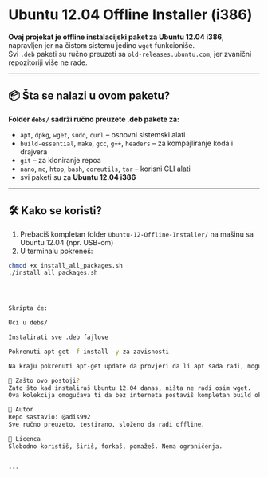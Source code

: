 # Ubuntu 12.04 Offline Installer (i386)

**Ovaj projekat je offline instalacijski paket za Ubuntu 12.04 i386**, napravljen jer na čistom sistemu jedino `wget` funkcioniše.  
Svi `.deb` paketi su ručno preuzeti sa `old-releases.ubuntu.com`, jer zvanični repozitoriji više ne rade.

---

## 📦 Šta se nalazi u ovom paketu?

**Folder `debs/` sadrži ručno preuzete .deb pakete za:**

- `apt`, `dpkg`, `wget`, `sudo`, `curl` – osnovni sistemski alati
- `build-essential`, `make`, `gcc`, `g++`, `headers` – za kompajliranje koda i drajvera
- `git` – za kloniranje repoa
- `nano`, `mc`, `htop`, `bash`, `coreutils`, `tar` – korisni CLI alati
- svi paketi su za **Ubuntu 12.04 i386**

---

## 🛠️ Kako se koristi?

1. Prebaciš kompletan folder `Ubuntu-12-Offline-Installer/` na mašinu sa Ubuntu 12.04 (npr. USB-om)
2. U terminalu pokreneš:

```bash
chmod +x install_all_packages.sh
./install_all_packages.sh




Skripta će:

Ući u debs/

Instalirati sve .deb fajlove

Pokrenuti apt-get -f install -y za zavisnosti

Na kraju pokrenuti apt-get update da provjeri da li apt sada radi, moguce da trebas jos repository source list izmijeniti rucno.

🔧 Zašto ovo postoji?
Zato što kad instaliraš Ubuntu 12.04 danas, ništa ne radi osim wget.
Ova kolekcija omogućava ti da bez interneta postaviš kompletan build okruženje sa svim alatima.

👤 Autor
Repo sastavio: @adis992
Sve ručno preuzeto, testirano, složeno da radi offline.

📝 Licenca
Slobodno koristiš, širiš, forkaš, pomažeš. Nema ograničenja.


---

